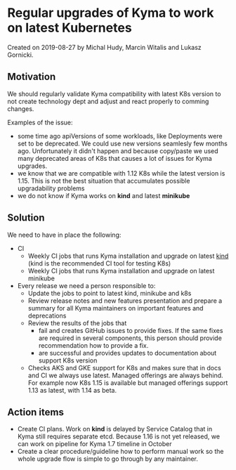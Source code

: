 # Regular upgrades of Kyma to work on latest Kubernetes

Created on 2019-08-27 by Michal Hudy, Marcin Witalis and Lukasz Gornicki.

## Motivation

We should regularly validate Kyma compatibility with latest K8s version to not create technology dept and adjust and react properly to comming changes.

Examples of the issue:
- some time ago apiVersions of some workloads, like Deployments were set to be deprecated. We could use new versions seamlesly few months ago. Unfortunately it didn't happen and because copy/paste we used many deprecated areas of K8s that causes a lot of issues for Kyma upgrades. 
- we know that we are compatible with 1.12 K8s while the latest version is 1.15. This is not the best situation that accumulates possible upgradability problems
- we do not know if Kyma works on **kind** and latest **minikube**

## Solution

We need to have in place the following:
* CI
  * Weekly CI jobs that runs Kyma installation and upgrade on latest [kind](https://github.com/kubernetes-sigs/kind) (kind is the recommended CI tool for testing K8s)
  * Weekly CI jobs that runs Kyma installation and upgrade on latest minikube
* Every release we need a person responsible to:
  * Update the jobs to point to latest kind, minikube and k8s
  * Review release notes and new features presentation and prepare a summary for all Kyma maintainers on important features and deprecations
  * Review the results of the jobs that 
    * fail and creates GitHub issues to provide fixes. If the same fixes are required in several components, this person should provide recommendation how to provide a fix.
    * are successful and provides updates to documentation about support K8s version
  * Checks AKS and GKE support for K8s and makes sure that in docs and CI we always use latest. Managed offerings are always behind. For example now K8s 1.15 is available but managed offerings support 1.13 as latest, with 1.14 as beta.

## Action items

* Create CI plans. Work on **kind** is delayed by Service Catalog that in Kyma still requires separate etcd. Because 1.16 is not yet released, we can work on pipeline for Kyma 1.7 timeline in October
* Create a clear procedure/guideline how to perform manual work so the whole upgrade flow is simple to go through by any maintainer. 
